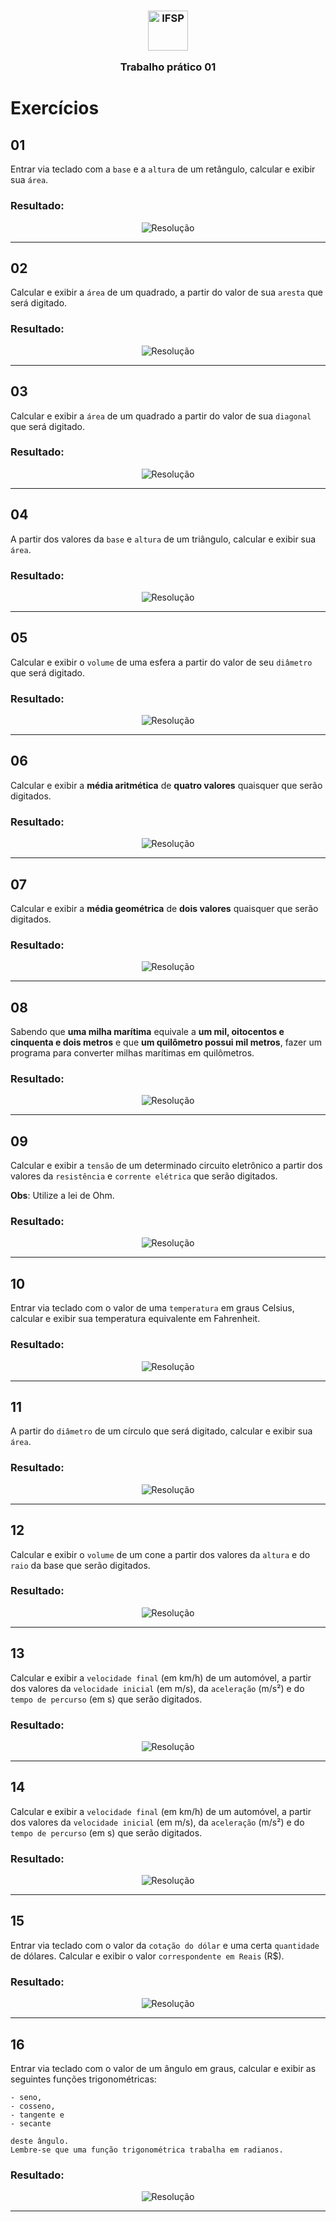 <h3 align="center">

<img width="64" alt="IFSP" src="https://avatars0.githubusercontent.com/u/62160025?s=200&v=4" />

Trabalho prático 01

</h3>

<!-- <p align="center">
  <a href="#Proposta">Proposta</a> |
  <a href="#Resultado">Resultado</a>
</p> -->

# Exercícios

## 01
Entrar via teclado com a `base` e a `altura` de um retângulo, calcular e exibir sua `área`.

### Resultado:

<p align="center">
  <img alt="Resolução" src="./.github/images/01.png" />
</p>

<hr />

## 02
Calcular e exibir a `área` de um quadrado, a partir do valor de sua `aresta` que será digitado.

### Resultado:

<p align="center">
  <img alt="Resolução" src="./.github/images/02.png" />
</p>

<hr />

## 03
Calcular e exibir a `área` de um quadrado a partir do valor de sua `diagonal` que será digitado.

### Resultado:

<p align="center">
  <img alt="Resolução" src="./.github/images/03.png" />
</p>

<hr />

## 04
A partir dos valores da `base` e `altura` de um triângulo, calcular e exibir sua `área`.

### Resultado:

<p align="center">
  <img alt="Resolução" src="./.github/images/04.png" />
</p>

<hr />

## 05
Calcular e exibir o `volume` de uma esfera a partir do valor de seu `diâmetro` que será digitado.

### Resultado:

<p align="center">
  <img alt="Resolução" src="./.github/images/05.png" />
</p>

<hr />

## 06
Calcular e exibir a **média aritmética** de **quatro valores** quaisquer que serão digitados.

### Resultado:

<p align="center">
  <img alt="Resolução" src="./.github/images/06.png" />
</p>

<hr />

## 07
Calcular e exibir a **média geométrica** de **dois valores** quaisquer que serão digitados.

### Resultado:

<p align="center">
  <img alt="Resolução" src="./.github/images/07.png" />
</p>

<hr />

## 08
Sabendo que **uma milha marítima** equivale a **um mil, oitocentos e cinquenta e dois metros**
e que **um quilômetro possui mil metros**,
fazer um programa para converter milhas marítimas em quilômetros.

### Resultado:

<p align="center">
  <img alt="Resolução" src="./.github/images/08.png" />
</p>

<hr />

## 09
Calcular e exibir a `tensão` de um determinado circuito eletrônico a partir dos valores da `resistência` e `corrente elétrica` que serão digitados.

**Obs**: Utilize a lei de Ohm.

### Resultado:

<p align="center">
  <img alt="Resolução" src="./.github/images/09.png" />
</p>

<hr />

## 10
Entrar via teclado com o valor de uma `temperatura` em graus Celsius, calcular e exibir sua temperatura equivalente em Fahrenheit.

### Resultado:

<p align="center">
  <img alt="Resolução" src="./.github/images/10.png" />
</p>

<hr />

## 11
A partir do `diâmetro` de um círculo que será digitado, calcular e exibir sua `área`.

### Resultado:

<p align="center">
  <img alt="Resolução" src="./.github/images/11.png" />
</p>

<hr />

## 12
Calcular e exibir o `volume` de um cone a partir dos valores da `altura` e do `raio` da base que serão digitados.

### Resultado:

<p align="center">
  <img alt="Resolução" src="./.github/images/12.png" />
</p>

<hr />

## 13
Calcular e exibir a `velocidade final` (em km/h) de um automóvel, a partir dos valores da
`velocidade inicial` (em m/s), da `aceleração` (m/s²) e do `tempo de percurso` (em s) que serão digitados.

### Resultado:

<p align="center">
  <img alt="Resolução" src="./.github/images/13.png" />
</p>

<hr />

## 14
Calcular e exibir a `velocidade final` (em km/h) de um automóvel, a partir dos valores da
`velocidade inicial` (em m/s), da `aceleração` (m/s²) e do `tempo de percurso` (em s) que serão digitados.

### Resultado:

<p align="center">
  <img alt="Resolução" src="./.github/images/14.png" />
</p>

<hr />

## 15
Entrar via teclado com o valor da `cotação do dólar` e uma certa `quantidade` de dólares.
Calcular e exibir o valor `correspondente em Reais` (R$).

### Resultado:

<p align="center">
  <img alt="Resolução" src="./.github/images/15.png" />
</p>

<hr />

## 16
Entrar via teclado com o valor de um ângulo em graus,
    calcular e exibir as seguintes funções trigonométricas:

    - seno,
    - cosseno,
    - tangente e
    - secante

    deste ângulo.
    Lembre-se que uma função trigonométrica trabalha em radianos.

### Resultado:

<p align="center">
  <img alt="Resolução" src="./.github/images/16.png" />
</p>

<hr />
